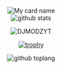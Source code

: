
<div align="center">

![My card name](https://cardivo.vercel.app/api?name=DJMODZYT%20&description=Hey%20You%20Welcome%20To%20My%20Profile%20&image=https://raw.githubusercontent.com/DJMODZYT/DJMODZYT/main/Images/X-KHAN-LITE.png?v=4&backgroundColor=%23e4f2f6&instagram=JounYT&github=DJMODZYT&)
<BR>
![github stats](https://github-readme-stats.vercel.app/api?username=DJMODZYT&show_icons=true&theme=radical)
<BR>
<p align="center"> <img src="https://komarev.com/ghpvc/?username=DJMODZYT&label=Visitors%20count&color=10d9c3&style=plastic" alt="DJMODZYT" /> </p>

[![trophy](https://github-profile-trophy.vercel.app/?username=DJMODZYT&theme=onedark)](https://github.com/ryo-ma/github-profile-trophy)

![github toplang](https://github-readme-stats.vercel.app/api/top-langs/?username=DJMODZYT&layout=compact&theme=nightowl)
  
